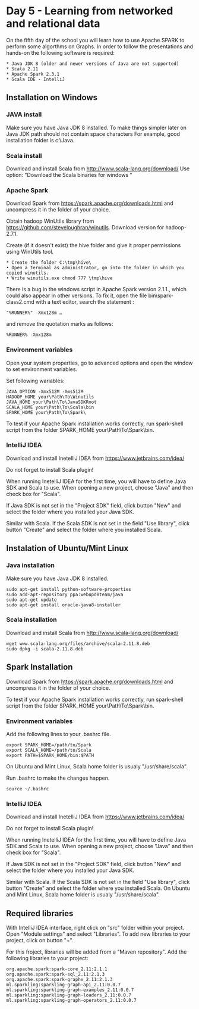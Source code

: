 # Day 5 - Learning from networked and relational data

On the fifth day of the school you will learn how to use Apache SPARK to perform some algorthms on Graphs. In order to follow the presentations and hands-on the following software is required:

	* Java JDK 8 (older and newer versions of Java are not supported)
	* Scala 2.11
	* Apache Spark 2.3.1
  	* Scala IDE - IntelliJ
  
  
## Installation on Windows
  
### JAVA install
Make sure you have Java JDK 8 installed. To make things simpler later on Java JDK path should not contain space characters
For example, good installation folder is c:\Java.
	
### Scala install
Download and install Scala from http://www.scala-lang.org/download/
Use option: "Download the Scala binaries for windows "
	
### Apache Spark
Download Spark from https://spark.apache.org/downloads.html and uncompress it in the folder of your choice.

Obtain hadoop WinUtils library from https://github.com/steveloughran/winutils. Download version for hadoop-2.7.1.

Create (if it doesn't exist) the hive folder and give it proper permissions using WinUtils tool.
	
	* Create the folder C:\tmp\hive\
	• Open a terminal as administrator, go into the folder in which you copied winutils.
	• Write winutils.exe chmod 777 \tmp\hive

There is a bug in the windows script in Apache Spark version 2.1.1., which could also appear in other versions. To fix it, open the file bin\spark-class2.cmd with a text editor, search the statement :

	"%RUNNER%" -Xmx128m …

and remove the quotation marks as follows:

	%RUNNER% -Xmx128m

### Environment variables
Open your system properties, go to advanced options and open the window to set environment variables.

Set following wariables:

	JAVA_OPTION -Xmx512M -Xms512M
	HADOOP_HOME your\Path\To\Winutils
	JAVA_HOME your\Path\To\JavaSDKRoot
	SCALA_HOME your\Path\To\Scala\bin
	SPARK_HOME your\Path\To\Spark\

To test if your Apache Spark installation works correctly, run spark-shell script from the folder SPARK_HOME your\Path\To\Spark\bin.

### IntelliJ IDEA
Download and install InetelliJ IDEA from https://www.jetbrains.com/idea/ 

Do not forget to install Scala plugin!

When running InetelliJ IDEA for the first time, you will have to define Java SDK and Scala to use. When opening a new project, choose "Java" and then check box for "Scala".

If Java SDK is not set in the "Project SDK" field, click button "New" and select the folder where you installed your Java SDK.

Similar with Scala. If the Scala SDK is not set in the field "Use library", click button "Create" and select the folder where you installed Scala.

## Instalation of Ubuntu/Mint Linux

### Java installation
Make sure you have Java JDK 8 installed.
	
	sudo apt-get install python-software-properties
	sudo add-apt-repository ppa:webupd8team/java
	sudo apt-get update
	sudo apt-get install oracle-java8-installer
	
### Scala installation
Download and install Scala from http://www.scala-lang.org/download/
	
	wget www.scala-lang.org/files/archive/scala-2.11.8.deb
	sudo dpkg -i scala-2.11.8.deb
	
## Spark Installation
Download Spark from https://spark.apache.org/downloads.html and uncompress it in the folder of your choice.

To test if your Apache Spark installation works correctly, run spark-shell script from the folder SPARK_HOME your\Path\To\Spark\bin.

### Environment variables
Add the following lines to your .bashrc file.

	export SPARK_HOME=/path/to/Spark
	export SCALA_HOME=/path/to/Scala
	export PATH=$SPARK_HOME/bin:$PATH

On Ubuntu and Mint Linux, Scala home folder is usualy "/usr/share/scala".

Run .bashrc to make the changes happen.

	source ~/.bashrc
	
### IntelliJ IDEA
Download and install InetelliJ IDEA from https://www.jetbrains.com/idea/ 

Do not forget to install Scala plugin!

When running InetelliJ IDEA for the first time, you will have to define Java SDK and Scala to use. When opening a new project, choose "Java" and then check box for "Scala".

If Java SDK is not set in the "Project SDK" field, click button "New" and select the folder where you installed your Java SDK.

Similar with Scala. If the Scala SDK is not set in the field "Use library", click button "Create" and select the folder where you installed Scala. On Ubuntu and Mint Linux, Scala home folder is usualy "/usr/share/scala".


## Required libraries
With IntelliJ IDEA interface, right click on "src" folder within your project. Open "Module settings" and select "Libraries". To add new libraries to your project, click on button "+".

For this froject, libraries will be added from a "Maven repository". Add the following libraries to your project:

	org.apache.spark:spark-core_2.11:2.1.1
	org.apache.spark:spark-sql_2.11:2.1.3
	org.apache.spark:spark-graphx_2.11:2.1.3
	ml.sparkling:sparkling-graph-api_2.11:0.0.7
	ml.sparkling:sparkling-graph-examples_2.11:0.0.7
	ml.sparkling:sparkling-graph-loaders_2.11:0.0.7
	ml.sparkling:sparkling-graph-operators_2.11:0.0.7
